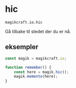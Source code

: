 
# hic

`magikcraft.io.hic`

Gå tilbake til stedet der du er nå.

## eksempler

```javascript
const magik = magikcraft.io;

function remember() {
    const here = magik.hic();
    magik.memento(here);
}
```